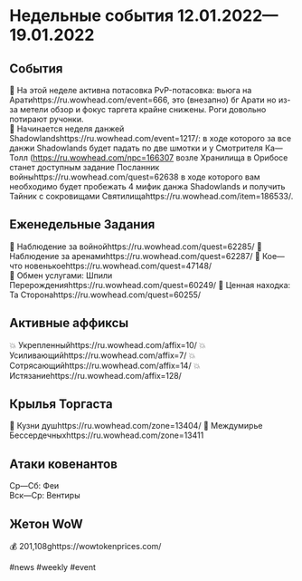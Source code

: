 # Недельные события 12.01.2022—19.01.2022

## События
📅 На этой неделе активна потасовка PvP-потасовка: вьюга на Аратиhttps://ru.wowhead.com/event=666, это (внезапно) бг Арати но из-за метели обзор и фокус таргета крайне снижены. Роги довольно потирают ручонки.  
📅 Начинается неделя данжей Shadowlandshttps://ru.wowhead.com/event=1217/: в ходе которого за все данжи Shadowlands будет падать по две шмотки и у Смотрителя Ка—Толл (https://ru.wowhead.com/npc=166307 возле Хранилища в Орибосе станет доступным задание Посланник войныhttps://ru.wowhead.com/quest=62638 в ходе которого вам необходимо будет пробежать 4 мифик данжа Shadowlands и получить Тайник с сокровищами Святилищаhttps://ru.wowhead.com/item=186533/.  

## Еженедельные Задания
📅 Наблюдение за войнойhttps://ru.wowhead.com/quest=62285/
📅 Наблюдение за аренамиhttps://ru.wowhead.com/quest=62287/
📅 Кое—что новенькоеhttps://ru.wowhead.com/quest=47148/  
📅 Обмен услугами: Шпили Перерожденияhttps://ru.wowhead.com/quest=60249/
📅 Ценная находка: Та Сторонаhttps://ru.wowhead.com/quest=60255/

## Активные аффиксы
💥 Укрепленныйhttps://ru.wowhead.com/affix=10/
💥 Усиливающийhttps://ru.wowhead.com/affix=7/
💥 Сотрясающийhttps://ru.wowhead.com/affix=14/
💥 Истязаниеhttps://ru.wowhead.com/affix=128/

## Крылья Торгаста
🏴 Кузни душhttps://ru.wowhead.com/zone=13404/
🏴 Междумирье Бессердечныхhttps://ru.wowhead.com/zone=13411

## Атаки ковенантов
Ср—Сб: Феи  
Вск—Ср: Вентиры  

## Жетон WoW
💰 201,108ghttps://wowtokenprices.com/

#news #weekly #event